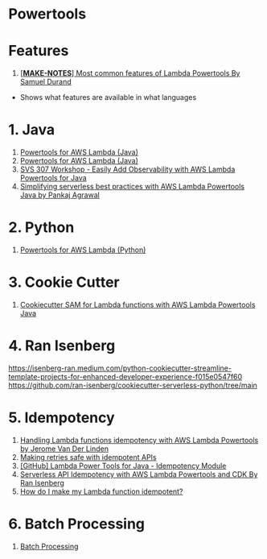 <h1>Powertools</h1>

# Features

1. [[**MAKE-NOTES**] Most common features of Lambda Powertools By Samuel Durand](https://kreuzwerker.de/en/post/lambda-powertools)
- Shows what features are available in what languages

# 1. Java

1. [Powertools for AWS Lambda (Java)](https://docs.powertools.aws.dev/lambda/java/)
1. [Powertools for AWS Lambda (Java)](https://github.com/aws-powertools/powertools-lambda-java)
1. [SVS 307 Workshop - Easily Add Observability with AWS Lambda Powertools for Java](https://catalog.us-east-1.prod.workshops.aws/workshops/a7011c82-e4af-4a52-80fa-fcd61f1dacd9/en-US/introduction)
1. [Simplifying serverless best practices with AWS Lambda Powertools Java by Pankaj Agrawal](https://aws.amazon.com/blogs/opensource/simplifying-serverless-best-practices-with-aws-lambda-powertools-java/)

# 2. Python
1.  [Powertools for AWS Lambda (Python)](https://docs.powertools.aws.dev/lambda/python/latest/)

# 3. Cookie Cutter

1. [Cookiecutter SAM for Lambda functions with AWS Lambda Powertools Java](https://github.com/aws-samples/cookiecutter-aws-sam-powertools-java)

# 4. Ran Isenberg

https://isenberg-ran.medium.com/python-cookiecutter-streamline-template-projects-for-enhanced-developer-experience-f015e0547f60
https://github.com/ran-isenberg/cookiecutter-serverless-python/tree/main

# 5. Idempotency

1. [Handling Lambda functions idempotency with AWS Lambda Powertools by Jerome Van Der Linden](https://aws.amazon.com/blogs/compute/handling-lambda-functions-idempotency-with-aws-lambda-powertools/)
1. [Making retries safe with idempotent APIs](https://aws.amazon.com/builders-library/making-retries-safe-with-idempotent-APIs/)
1. [[GitHub] Lambda Power Tools for Java - Idempotency Module](https://github.com/aws-samples/aws-lambda-powertools-idempotency-examples)
1. [Serverless API Idempotency with AWS Lambda Powertools and CDK By Ran Isenberg](https://www.ranthebuilder.cloud/post/serverless-api-idempotency-with-aws-lambda-powertools-and-cdk)
1. [How do I make my Lambda function idempotent?](https://repost.aws/knowledge-center/lambda-function-idempotent)

# 6. Batch Processing

1. [Batch Processing](https://docs.powertools.aws.dev/lambda/java/utilities/batch/)